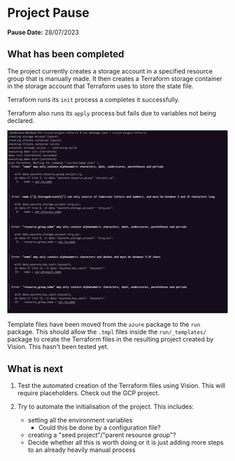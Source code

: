 # Project Pause

**Pause Date:** 28/07/2023 

## What has been completed

The project currently creates a storage account in a specified resource group that is manually made. It then creates a Terraform storage container in the storage account that Terraform uses to store the state file. 

Terraform runs its `init` process a completes it successfully.

Terraform also runs its `apply` process but fails due to variables not being declared.

![terraform apply but failing](<Screenshot 2023-07-28 at 14.07.55.png>)

Template files have been moved from the `azure` package to the `run` package. This should allow the `.tmpl` files inside the `run/_templates/` package to create the Terraform files in the resulting project created by Vision. This hasn't been tested yet.

## What is next

1. Test the automated creation of the Terraform files using Vision. This will require placeholders. Check out the GCP project.

2. Try to automate the initialisation of the project. This includes:
    + setting all the environment variables 
        - Could this be done by a configuration file?
    + creating a "seed project"/"parent resource group"?
    + Decide whether all this is worth doing or it is just adding more steps to an already heavily manual process


